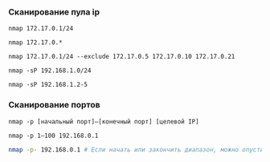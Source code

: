 
### Сканирование пула ip

`nmap 172.17.0.1/24`

`nmap 172.17.0.*`

`nmap 172.17.0.1/24 --exclude 172.17.0.5 172.17.0.10 172.17.0.21`

`nmap -sP 192.168.1.0/24`

`nmap -sP 192.168.1.2-5`

### Сканирование портов

`nmap -p [начальный порт]–[конечный порт] [целевой IP]`

`nmap -p 1–100 192.168.0.1`

```bash 
nmap -p- 192.168.0.1 # Если начать или закончить диапазон, можно опустить значения — Nmap будет использовать 1 и 65535 соответственно
```
